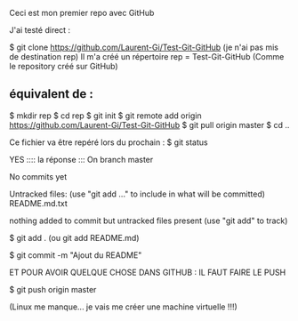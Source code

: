 Ceci est mon premier repo avec  GitHub

J'ai testé direct :

$ git clone https://github.com/Laurent-Gi/Test-Git-GitHub (je n'ai pas mis de destination rep)
Il m'a créé un répertoire rep = Test-Git-GitHub (Comme le repository créé sur GitHub)

équivalent de :
---------------
$ mkdir rep
$ cd rep
$ git init
$ git remote add origin https://github.com/Laurent-Gi/Test-Git-GitHub
$ git pull origin master
$ cd ..

Ce fichier va être repéré lors du prochain :
$ git status

YES :::: la réponse :::
On branch master

No commits yet

Untracked files:
  (use "git add <file>..." to include in what will be committed)
        README.md.txt

nothing added to commit but untracked files present (use "git add" to track)

$ git add . (ou git add README.md)

$ git commit -m "Ajout du README"

ET POUR AVOIR QUELQUE CHOSE DANS GITHUB : IL FAUT FAIRE LE PUSH

$ git push origin master

(Linux me manque... je vais me créer une machine virtuelle !!!)
